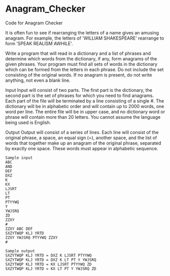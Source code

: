 # Anagram_Checker
Code for Anagram Checker

It is often fun to see if rearranging the letters of a name gives an amusing anagram. For example, the letters of 'WILLIAM SHAKESPEARE'
rearrange to form 'SPEAK REALISM AWHILE'.

Write a program that will read in a dictionary and a list of phrases and determine which words from the dictionary, if any, form anagrams of the given phrases. Your program must find all sets of words in the dictionary which can be formed from the letters in each phrase. Do not include the set consisting of the original words. If no anagram is present, do not write anything, not even a blank line. 

Input
Input will consist of two parts. The first part is the dictionary, the second part is the set of phrases for which you need to find anagrams. Each part of the file will be terminated by a line consisting of a single #. The dictionary will be in alphabetic order and will contain up to 2000 words, one word per line. The entire file will be in upper case, and no dictionary word or phrase will contain more than 20 letters. You cannot assume the language being used is English. 

Output
Output will consist of a series of lines. Each line will consist of the original phrase, a space, an equal sign (=), another space, and the list of words that together make up an anagram of the original phrase, separated by exactly one space. These words must appear in alphabetic sequence. 

    Sample input
    ABC
    AND
    DEF
    DXZ
    K
    KX
    LJSRT
    LT
    PT
    PTYYWQ
    Y
    YWJSRQ
    ZD
    ZZXY
    # 
    ZZXY ABC DEF
    SXZYTWQP KLJ YRTD
    ZZXY YWJSRQ PTYYWQ ZZXY
    #

    Sample output
    SXZYTWQP KLJ YRTD = DXZ K LJSRT PTYYWQ
    SXZYTWQP KLJ YRTD = DXZ K LT PT Y YWJSRQ
    SXZYTWQP KLJ YRTD = KX LJSRT PTYYWQ ZD
    SXZYTWQP KLJ YRTD = KX LT PT Y YWJSRQ ZD
